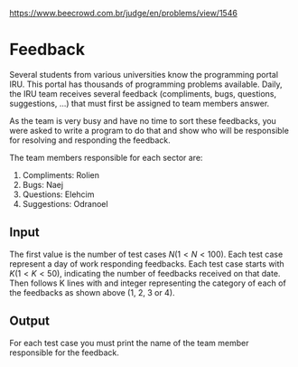 https://www.beecrowd.com.br/judge/en/problems/view/1546

# Feedback

Several students from various universities know the programming portal IRU.
This portal has thousands of programming problems available. Daily, the IRU
team receives several feedback (compliments, bugs, questions, suggestions,
...) that must first be assigned to team members answer.

As the team is very busy and have no time to sort these feedbacks, you were
asked to write a program to do that and show who will be responsible for
resolving and responding the feedback.

The team members responsible for each sector are:

1. Compliments: Rolien
1. Bugs: Naej
1. Questions: Elehcim
1. Suggestions: Odranoel

## Input

The first value is the number of test cases $N (1 \lt N \lt 100)$. Each test
case represent a day of work responding feedbacks. Each test case starts with
$K (1 \lt K \lt 50)$, indicating the number of feedbacks received on that
date. Then follows K lines with and integer representing the category of each
of the feedbacks as shown above (1, 2, 3 or 4).

## Output

For each test case you must print the name of the team member responsible for
the feedback.

